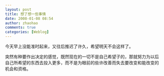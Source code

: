 ```yaml
---
layout: post
title: 想了想一些事情
date: 2008-01-08 08:54
author: zhaohao
comments: true
categories: [Weblog]
---
```

今天早上没能准时起来，又往后推迟了许久，希望明天不会这样了。

突然有种要作出决定的感觉，既然现在的一切不是自己希望子的，那就努力为以后自己所希望的东西去投入更多，而不是为眼前的些许改善而失去要改变和能改变的机会和资格。
